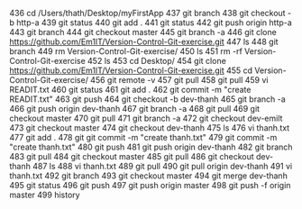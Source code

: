   436  cd /Users/thath/Desktop/myFirstApp 
  437  git branch
  438  git checkout -b http-a
  439  git status
  440  git add .
  441  git status
  442  git push origin http-a
  443  git branch
  444  git checkout master
  445  git branch -a
  446  git clone https://github.com/Em1lT/Version-Control-Git-exercise.git
  447  ls
  448  git branch
  449  rm Version-Control-Git-exercise/
  450  ls
  451  rm -rf Version-Control-Git-exercise
  452  ls
  453  cd Desktop/
  454  git clone https://github.com/Em1lT/Version-Control-Git-exercise.git
  455  cd Version-Control-Git-exercise/
  456  git remote -v
  457  git pull
  458  git pull
  459  vi READIT.txt
  460  git status
  461  git add .
  462  git commit -m "create READIT.txt"
  463  git push
  464  git checkout -b dev-thanh
  465  git branch -a
  466  git push origin dev-thanh
  467  git branch -a
  468  git pull
  469  git checkout master
  470  git pull
  471  git branch -a
  472  git checkout dev-emilt
  473  git checkout master
  474  git checkout dev-thanh
  475  ls
  476  vi thanh.txt
  477  git add .
  478  git git commit -m "create thanh.txt"
  479  git commit -m "create thanh.txt"
  480  git push
  481  git push origin dev-thanh
  482  git branch
  483  git pull 
  484  git checkout master
  485  git pull
  486  git checkout dev-thanh
  487  ls
  488  vi thanh.txt 
  489  git pull
  490  git pull origin dev-thanh
  491  vi thanh.txt 
  492  git branch
  493  git checkout master
  494  git merge dev-thanh
  495  git status
  496  git push
  497  git push origin master
  498  git push -f origin master
  499  history
